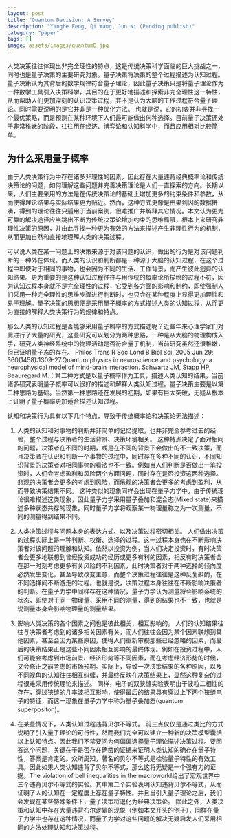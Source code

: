 ```yaml
---
layout: post
title: "Quantum Decision: A Survey"
description: "Yanghe Feng, Qi Wang, Jun Ni (Pending publish)"
category: "paper" 
tags: []
image: assets/images/quantumD.jpg
---
```

人类决策往往体现出非完全理性的特点，这是传统决策科学面临的巨大挑战之一，同时也是量子决策的主要研究对象。量子决策将决策的整个过程描述为认知过程。量子决策认为其背后的数学规律符合量子理论，因此量子决策只是将量子理论作为一种数学工具引入决策科学，其目的在于更好地描述和探索非完全理性这一特性，从而帮助人们更加深刻的认识决策过程，并不是认为大脑的工作过程符合量子理论。同时需要说明的是它并非是一种优化方法。 也就是说，它的初衷并非寻找一个最优策略，而是预测在某种环境下人们最可能做出何种选择。目前量子决策还处于非常稚嫩的阶段，往往用在经济、博弈论和认知科学中，而且应用相对比较简单。<!--excerpt-->

## 为什么采用量子概率

由于人类决策行为中存在诸多非理性的因素，因此存在大量违背经典概率论和传统决策论的问题，如何理解这些问题并完善决策理论是人们一直探索的方向。长期以来，人们主要采用的方法是在传统决策论的基础上增加更多的约束条件和参数，从而使得理论结果与实际结果更为贴近。然而，这种方式更像是由果到因的数据拼凑，得到的理论往往只适用于当前案例，很难推广并解释其它情况。本文认为更为可靠的解决途径应当跳出不断为传统决策论增加约束的思维局限，根本上来研究非理性决策的原因，并由此寻找一种更为有效的方法来描述产生非理性行为的机制，从而更加自然和直接地理解人类的决策过程。

可以说人类在某一问题上的决策来源于对该问题的认识，做出的行为是对该问题判断的一种外在体现。而人类的认识和判断都是一种源于大脑的认知过程，在这个过程中即使对于相同的事物，也会因为不同的生活、工作背景，而产生彼此迥异的认知结果。更为重要的是这种认知过程往往与用传统的概率论所描绘的过程不符，因为认知过程本身就不是完全理性的过程，它受到各方面的影响和制约，即使强制人们采用一种完全理性的思维步骤进行判断时，也只会在某种程度上显得更加理性和易于理解。量子决策的思想便是采用量子概率的方式描述人类的认知过程，从而更为直接的解释人类决策行为的规律和特点。

那么人类的认知过程是否能够采用量子概率的方式描述呢？近些年来心理学家们对此进行了大量的研究，这些研究可以划分为两种思路，一种是从大脑的物理构成入手，研究人类神经系统中的物理活动是否符合量子机制，当前研究虽然还很稚嫩，但已证明量子态的存在。
Philos Trans R Soc Lond B Biol Sci. 2005 Jun 29; 360(1458):1309-27.Quantum physics in neuroscience and psychology: a neurophysical model of mind-brain interaction. Schwartz JM, Stapp HP, Beauregard M.；第二种方式是以量子概率作为工具，描述人类认知的结果，当前诸多研究表明量子概率可以很好的描述和解释人类认知过程。量子决策主要是以第二种思路为基础。当然第一种思路还在发展的初期，如果有巨大突破，无疑从根本上证明了量子概率更加适合描述认知过程。

认知和决策行为具有以下几个特点，导致于传统概率论和决策论无法描述：

1. 人类的认知和对事物的判断并非简单的记忆提取，也并非完全参考过去的经验，整个过程与决策者的生活背景、决策环境相关。
这种特点决定了面对相同的问题，决策者在不同的时期，或是在不同的背景下会做出的不一致决策，而且决策者在认识和判断一个事物的过程中，同时存在多种不同的认识，不同知识背景的决策者对相同事物的看法也不一致。例如当人们判断是否做出一笔投资时，人们会考虑盈利和风险两个方面问题，同时存在是否投资这两种选择。悲观的决策者会更多的考虑到风险，而乐观的决策者会更多的考虑到盈利，从而导致决策结果不同。
这种类似的现象同样会出现在量子力学中。由于传统理论很难描述这类现象，因此量子力学采用量子叠加和混合态(Mixed state)来描述多种状态共存的现象，同时量子力学将观察某一物理量称之为一次测量，不同的测量得到结果不同。

2. 人类决策过程与问题本身的表达方式、以及决策过程密切相关。
人们做出决策的过程实际上是一种判断、权衡、选择的过程。这一过程本身也在不断影响决策者对该问题的理解和认知。依然以投资为例，当人们决定投资时，有时决策者会更多地联想到曾经投资成功的经历或更多有利的因素，相反有时决策者会在那一时刻考虑更多有关风险的不利因素，此时决策者对于两种选择的倾向度必然发生变化，甚至导致改变主意，而整个决策过程往往是这种反复斟酌，在不同选择间不断游走的过程。也就是说，决策过程本身往往在不断影响决策者的判断。在量子力学中同样存在这种情况，量子力学认为测量将会影响系统的状态，即使对于同一物理量，采用不同的测量，得到的结果也不一致，也就是说测量本身会影响物理量的测量结果。

3.	影响人类决策的各个因素之间也是彼此相关，相互影响的。
人们的认知结果往往与决策者考虑到的诸多相关因素有关，而人们往往会因为某个因素联想到其他因素，甚至会因为某些原因，使得人们重新审视那些已经忽略的因素，而最后的决策结果正是这些不同因素相互影响的最终体现。例如在投资过程中，人们可能会考虑到市场前景、经济形势等不同因素，而在考虑经济形势的时候，又会修正之前考虑的市场预期。实际上，导致一次决策结果的各种原因，以及不同视角的认知往往相互纠缠，并最终反映在决策结果上，显然这种复杂的过程很难采用传统理论来描述。
同样，电子的双狭缝实验表明由于波粒二相性的存在，穿过狭缝的几率波相互影响，使得最后的结果具有穿过上下两个狭缝电子的特征，而这一现象在量子力学中称为量子叠加态(quantum superpositon)。

4.	在某些情况下，人类认知过程违背贝尔不等式。
前三点仅仅是通过类比的方式说明了引入量子理论的可行性，然而我们完全可以建立一种新的决策模型囊括以上认知特点。因此我们不禁要问为何偏偏选择量子理论描述决策过程。要回答这个问题，关键在于是否存在确凿的证据来证明人类认知的确存在量子特性，答案是肯定的。众所周知，著名的贝尔不等式是检验量子特性的有效工具。因此如果人类认知违背了贝尔不等式，那么这将无疑是一个强有力的证据。The violation of bell inequalities in the macroworld给出了宏观世界中三个违背贝尔不等式的实验。其中第二个实验表明认知违背贝尔不等式，从而证明了人的认知在一定程度上存在量子特性。并且当引入量子理论之后，我们会发现在某些特殊条件下，量子决策将退化为经典决策论。
除此之外，人类决策和认知中存在大量违背布尔逻辑的现象（例如本文开头的例子），同样在量子力学中也存在这种情况，而量子力学对这些问题的解决无疑启发人们采用相同的方法处理认知和决策过程。

